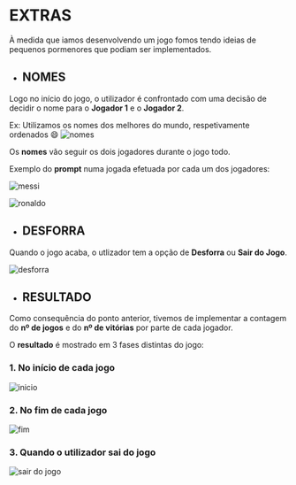 # EXTRAS

À medida que iamos desenvolvendo um jogo fomos tendo ideias de pequenos pormenores que podiam ser implementados.

- ## NOMES

Logo no início do jogo, o utilizador é confrontado com uma decisão de decidir o nome para o **Jogador 1** e o **Jogador 2**.

Ex: Utilizamos os nomes dos melhores do mundo, respetivamente ordenados :smile:
![nomes](https://raw.githubusercontent.com/JoseDiogoMartinsVieira/LI2PL3G2/master/relat%C3%B3rios/imagens/nomes.png?token=AOY53APAVTC56MP36R5XF2C6PTR76)

Os **nomes** vão seguir os dois jogadores durante o jogo todo.

Exemplo do **prompt** numa jogada efetuada por cada um dos jogadores:

![messi](https://raw.githubusercontent.com/JoseDiogoMartinsVieira/LI2PL3G2/master/relat%C3%B3rios/imagens/prompt_messi.png?token=AOY53AKNU2DIOC5LFNBG3L26PTRS2)

![ronaldo](https://raw.githubusercontent.com/JoseDiogoMartinsVieira/LI2PL3G2/master/relat%C3%B3rios/imagens/prompt_ron.png?token=AOY53ANARJ4EUWQ6JN5XSI26PTRUM)

- ## DESFORRA

Quando o jogo acaba, o utlizador tem a opção de **Desforra** ou **Sair do Jogo**.

![desforra](https://raw.githubusercontent.com/JoseDiogoMartinsVieira/LI2PL3G2/master/relat%C3%B3rios/imagens/option.png?token=AOY53ANF57IFFC6JGB5E6WC6PTRWK)

- ## RESULTADO

Como consequência do ponto anterior, tivemos de implementar a contagem do **nº de jogos** e do **nº de vitórias** por parte de cada jogador.

O **resultado** é mostrado em 3 fases distintas do jogo:

### 1. No início de cada jogo

![inicio](https://raw.githubusercontent.com/JoseDiogoMartinsVieira/LI2PL3G2/master/relat%C3%B3rios/imagens/inicio.png?token=AOY53AIMP5IBWDHHN3YLWGS6PTRYW)

### 2. No fim de cada jogo

![fim](https://raw.githubusercontent.com/JoseDiogoMartinsVieira/LI2PL3G2/master/relat%C3%B3rios/imagens/res.png?token=AOY53APWD75LQTMU4PI7VKK6PTR2C)

### 3. Quando o utilizador sai do jogo

![sair do jogo ](https://raw.githubusercontent.com/JoseDiogoMartinsVieira/LI2PL3G2/master/relat%C3%B3rios/imagens/final.png?token=AOY53AKO7KSSF3RHFP6SFHC6PTR34)
